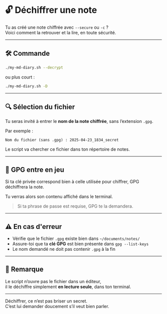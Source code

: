 # 🔓 Déchiffrer une note

Tu as créé une note chiffrée avec `--secure` ou `-c` ?  
Voici comment la retrouver et la lire, en toute sécurité.

---

## 🛠️ Commande

```bash
./my-md-diary.sh --decrypt
```

ou plus court :

```bash
./my-md-diary.sh -D
```

---

## 🔍 Sélection du fichier

Tu seras invité à entrer le **nom de la note chiffrée**, sans l’extension `.gpg`.

Par exemple :

```
Nom du fichier (sans .gpg) : 2025-04-23_1834_secret
```

Le script va chercher ce fichier dans ton répertoire de notes.

---

## 🔐 GPG entre en jeu

Si ta clé privée correspond bien à celle utilisée pour chiffrer, GPG déchiffrera la note.

Tu verras alors son contenu affiché dans le terminal.

> Si ta phrase de passe est requise, GPG te la demandera.

---

## ⚠️ En cas d'erreur

- Vérifie que le fichier `.gpg` existe bien dans `~/documents/notes/`
- Assure-toi que ta **clé GPG** est bien présente dans `gpg --list-keys`
- Le nom demandé ne doit pas contenir `.gpg` à la fin

---

## 🧠 Remarque

Le script n’ouvre pas le fichier dans un éditeur,  
il le déchiffre simplement **en lecture seule**, dans ton terminal.

---

Déchiffrer, ce n’est pas briser un secret.  
C’est lui demander doucement s’il veut bien parler.

